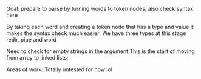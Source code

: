 Goal: prepare to parse by turning words to token
nodes, also  check syntax here

By taking each word and creating a token node that has a type and value it makes the syntax check much easier;
We have three types at this stage redir, pipe and word

Need to check for empty strings in the argument
This is the start of moving from array to linked lists;


Areas of work:
Totally untested for now lol